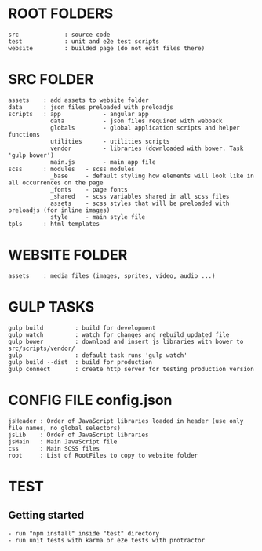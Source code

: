 # ROOT FOLDERS
    src             : source code
    test            : unit and e2e test scripts
    website         : builded page (do not edit files there)

# SRC FOLDER
    assets    : add assets to website folder
    data      : json files preloaded with preloadjs
    scripts   : app            - angular app
                data           - json files required with webpack
                globals        - global application scripts and helper functions
                utilities      - utilities scripts
                vendor         - libraries (downloaded with bower. Task 'gulp bower')
                main.js        - main app file
    scss      : modules   - scss modules
                _base     - default styling how elements will look like in all occurrences on the page
                _fonts    - page fonts
                _shared   - scss variables shared in all scss files
                assets    - scss styles that will be preloaded with preloadjs (for inline images)
                style     - main style file
    tpls      : html templates

# WEBSITE FOLDER
    assets    : media files (images, sprites, video, audio ...)

# GULP TASKS
    gulp build         : build for development
    gulp watch         : watch for changes and rebuild updated file
    gulp bower         : download and insert js libraries with bower to src/scripts/vendor/
    gulp               : default task runs 'gulp watch'
    gulp build --dist  : build for production
    gulp connect       : create http server for testing production version

# CONFIG FILE config.json
    jsHeader : Order of JavaScript libraries loaded in header (use only file names, no global selectors)
    jsLib    : Order of JavaScript libraries
    jsMain   : Main JavaScript file
    css      : Main SCSS files
    root     : List of RootFiles to copy to website folder

# TEST
## Getting started
    - run "npm install" inside "test" directory
    - run unit tests with karma or e2e tests with protractor
